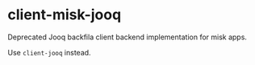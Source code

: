 # client-misk-jooq

Deprecated Jooq backfila client backend implementation for misk apps.

Use `client-jooq` instead.